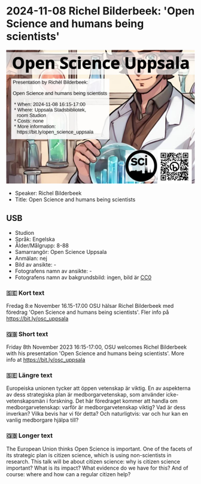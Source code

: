 # 2024-11-08 Richel Bilderbeek: 'Open Science and humans being scientists'

![Richel Bilderbeek: 'Open Science and humans being scientists'](20241108_screens.jpg)

* Speaker: Richel Bilderbeek
* Title: Open Science and humans being scientists

## USB

* Studion
* Språk: Engelska
* Ålder/Målgrupp: 8-88
* Samarrangör: Open Science Uppsala
* Anmälan: nej
* Bild av ansikte: -
* Fotografens namn av ansikte: -
* Fotografens namn av bakgrundsbild: ingen, bild är [CC0](https://en.wikipedia.org/wiki/Creative_Commons_license#Zero_/_public_domain)

### 🇸🇪 Kort text

Fredag 8:e November 16.15-17.00 OSU hälsar Richel Bilderbeek
med föredrag 'Open Science and humans being scientists'.
Fler info på <https://bit.ly/osc_uppsala>

### 🇬🇧 Short text

Friday 8th November 2023 16:15-17:00, OSU welcomes Richel Bilderbeek
with his presentation 'Open Science and humans being scientists'.
More info at <https://bit.ly/osc_uppsala>


### 🇸🇪 Längre text

Europeiska unionen tycker att öppen vetenskap är viktig. En av aspekterna av dess strategiska plan är medborgarvetenskap, som använder icke-vetenskapsmän i forskning. Det här föredraget kommer att handla om medborgarvetenskap: varför är medborgarvetenskap viktig? Vad är dess inverkan? Vilka bevis har vi för detta? Och naturligtvis: var och hur kan en vanlig medborgare hjälpa till?

### 🇬🇧 Longer text

The European Union thinks Open Science is important. One of the facets of its strategic plan is citizen science, which is using non-scientists in research. This talk will be about citizen science: why is citizen science important? What is its impact? What evidence do we have for this? And of course: where and how can a regular citizen help?


